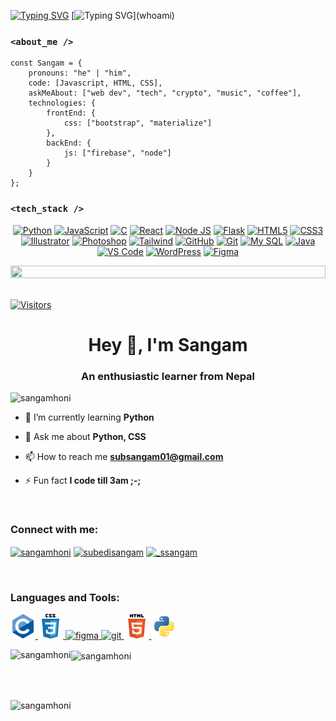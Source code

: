 <!-- TYPING ANIMATION -->
[![Typing SVG](https://readme-typing-svg.herokuapp.com?font=Fira+Code&weight=600&size=30&duration=500&pause=1000000000000&vCenter=true&random=false&width=317&lines=I+am+Sangam+and+I)](whoami)
[![Typing SVG](https://readme-typing-svg.herokuapp.com?font=Fira+Code&weight=600&size=30&duration=2500&pause=7&vCenter=true&random=false&width=250&lines=+code.;+design.;+build+stuffs.++++;+workout.)](whoami)


<!-- ABOUT ME -->
### `<about_me />`
```
const Sangam = {  
    pronouns: "he" | "him",  
    code: [Javascript, HTML, CSS],  
    askMeAbout: ["web dev", "tech", "crypto", "music", "coffee"],  
    technologies: {  
        frontEnd: {  
            css: ["bootstrap", "materialize"]  
        },  
        backEnd: {  
            js: ["firebase", "node"]  
        }  
    }  
};  
```


<!-- TECH STACK -->
### `<tech_stack />`

<p align="center">
    <a href="https://www.python.org/" target="_blank" rel="noreferrer"><img src="https://skillicons.dev/icons?i=py" width=50" height=50" alt="Python" /></a>
    <a href="https://developer.mozilla.org/en-US/docs/Web/JavaScript" target="_blank" rel="noreferrer"><img src="https://skillicons.dev/icons?i=js" width=50" height=50" alt="JavaScript"/></a>
    <a href="https://www.w3schools.com/c/c_intro.php" target="_blank" rel="noreferrer"><img src="https://skillicons.dev/icons?i=c" width=50" height=50" alt="C"/></a>
    <a href="https://react.dev/" target="_blank" rel="noreferrer"><img src="https://skillicons.dev/icons?i=react" width=50" height=50" alt="React"/></a>
    <a href="https://nodejs.org/en" target="_blank" rel="noreferrer"><img src="https://skillicons.dev/icons?i=nodejs" width=50" height=50" alt="Node JS"/></a>
    <a href="https://flask.palletsprojects.com/en/3.0.x/" target="_blank" rel="noreferrer"><img src="https://skillicons.dev/icons?i=flask" width=50" height=50" alt="Flask"/></a>
    <a href="https://www.w3schools.com/html/" target="_blank" rel="noreferrer"><img src="https://skillicons.dev/icons?i=html" width=50" height=50" alt="HTML5"/></a>
    <a href="https://www.w3schools.com/css/" target="_blank" rel="noreferrer"><img src="https://skillicons.dev/icons?i=css" width=50" height=50" alt="CSS3"/></a>
    <a href="https://www.adobe.com/products/illustrator.html" target="_blank" rel="noreferrer"><img src="https://skillicons.dev/icons?i=ai" width=50" height=50" alt="Illustrator"/></a>
    <a href="https://www.adobe.com/products/photoshop.html" target="_blank" rel="noreferrer"><img src="https://skillicons.dev/icons?i=ps" width=50" height=50" alt="Photoshop"/></a>
    <a href="https://tailwindcss.com/" target="_blank" rel="noreferrer"><img src="https://skillicons.dev/icons?i=tailwind" width=50" height=50" alt="Tailwind"/></a>
    <a href="https://github.com/" target="_blank" rel="noreferrer"><img src="https://skillicons.dev/icons?i=github" width=50" height=50" alt="GitHub"/></a>
    <a href="https://git-scm.com/" target="_blank" rel="noreferrer"><img src="https://skillicons.dev/icons?i=git&theme=light" width=50" height=50" alt="Git" /></a>
    <a href="https://www.mysql.com/" target="_blank" rel="noreferrer"><img src="https://skillicons.dev/icons?i=mysql&theme=dark" width=50" height=50" alt="My SQL" /></a>
    <a href="https://www.oracle.com/java/" target="_blank" rel="noreferrer"><img src="https://skillicons.dev/icons?i=java&theme=dark" width=50" height=50" alt="Java" /></a>
    <a href="https://code.visualstudio.com/" target="_blank" rel="noreferrer"><img src="https://skillicons.dev/icons?i=vscode&theme=dark" width=50" height=50" alt="VS Code" /></a>
    <a href="https://wordpress.com/" target="_blank" rel="noreferrer"><img src="https://skillicons.dev/icons?i=wordpress&theme=dark" width=50" height=50" alt="WordPress" /></a>
    <a href="https://www.figma.com/" target="_blank" rel="noreferrer"><img src="https://skillicons.dev/icons?i=figma&theme=dark" width=50" height=50" alt="Figma" /></a>


    
</p>


<!-- LINE ANIMATION. not working rn--> 
<img src="https://i.imgur.com/dBaSKWF.gif" height="20" width="100%">


<!-- PROFILE VIEWS COUNTER -->
&nbsp;  
[![Visitors](https://api.visitorbadge.io/api/visitors?path=https%3A%2F%2Fgithub.com%2Fsangamhoni&label=VISITS&labelColor=%23263759&countColor=%230d1117&labelStyle=upper)](proflle-visits)
















<h1 align="center">Hey 👋, I'm Sangam</h1>
<h3 align="center">An enthusiastic learner from Nepal</h3>

<p align="left"> <img src="https://komarev.com/ghpvc/?username=sangamhoni&label=Profile%20views&color=186ec4&style=flat-square" alt="sangamhoni" /> </p>

<!--
- 🔭 I’m currently working on [not available](no link available)
-->

- 🌱 I’m currently learning **Python**

<!--
- 👯 I’m looking to collaborate on [not available](no link available)

- 🤝 I’m looking for help with [not available](no link available)

- 👨‍💻 All of my projects are available at [notavailabe](notavailabe)
-->

- 💬 Ask me about **Python, CSS**

- 📫 How to reach me **subsangam01@gmail.com**

- ⚡ Fun fact **I code till 3am ;-;**

<br>
<h3 align="left">Connect with me:</h3>
<p align="left">
<a href="https://twitter.com/sangamhoni" target="blank"><img align="center" src="https://raw.githubusercontent.com/rahuldkjain/github-profile-readme-generator/master/src/images/icons/Social/twitter.svg" alt="sangamhoni" height="30" width="40" /></a>
<a href="https://linkedin.com/in/subedisangam" target="blank"><img align="center" src="https://raw.githubusercontent.com/rahuldkjain/github-profile-readme-generator/master/src/images/icons/Social/linked-in-alt.svg" alt="subedisangam" height="30" width="40" /></a>
<a href="https://instagram.com/_ssangam" target="blank"><img align="center" src="https://raw.githubusercontent.com/rahuldkjain/github-profile-readme-generator/master/src/images/icons/Social/instagram.svg" alt="_ssangam" height="30" width="40" /></a>
</p>

<br>
<h3 align="left">Languages and Tools:</h3>
<p align="left"> <a href="https://www.cprogramming.com/" target="_blank" rel="noreferrer"> <img src="https://raw.githubusercontent.com/devicons/devicon/master/icons/c/c-original.svg" alt="c" width="40" height="40"/> </a> <a href="https://www.w3schools.com/css/" target="_blank" rel="noreferrer"> <img src="https://raw.githubusercontent.com/devicons/devicon/master/icons/css3/css3-original-wordmark.svg" alt="css3" width="40" height="40"/> </a> <a href="https://www.figma.com/" target="_blank" rel="noreferrer"> <img src="https://www.vectorlogo.zone/logos/figma/figma-icon.svg" alt="figma" width="40" height="40"/> </a> <a href="https://git-scm.com/" target="_blank" rel="noreferrer"> <img src="https://www.vectorlogo.zone/logos/git-scm/git-scm-icon.svg" alt="git" width="40" height="40"/> </a> <a href="https://www.w3.org/html/" target="_blank" rel="noreferrer"> <img src="https://raw.githubusercontent.com/devicons/devicon/master/icons/html5/html5-original-wordmark.svg" alt="html5" width="40" height="40"/> </a> <a href="https://www.python.org" target="_blank" rel="noreferrer"> <img src="https://raw.githubusercontent.com/devicons/devicon/master/icons/python/python-original.svg" alt="python" width="40" height="40"/> </a> </p>

<p float="left">   
  <img align="left" src="https://github-readme-streak-stats.herokuapp.com/?user=sangamhoni&theme=tokyonight&show_icons=true" alt="sangamhoni" />
  <img align="center" src="https://github-readme-stats.vercel.app/api/top-langs?username=sangamhoni&show_icons=true&locale=en&theme=tokyonight"
    alt="sangamhoni"/>
</p>

<br>
<br> 

<p>
  <img align="left" src="https://github-readme-stats.vercel.app/api?username=sangamhoni&show_icons=true&locale=en&theme=tokyonight"
    alt="sangamhoni" />
</p> 


<!--
Made this README from: https://rahuldkjain.github.io/gh-profile-readme-generator/ :)
-->

